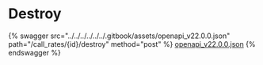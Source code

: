 # Destroy

{% swagger src="../../../../../../.gitbook/assets/openapi_v22.0.0.json" path="/call_rates/{id}/destroy" method="post" %}
[openapi_v22.0.0.json](../../../../../../.gitbook/assets/openapi_v22.0.0.json)
{% endswagger %}
